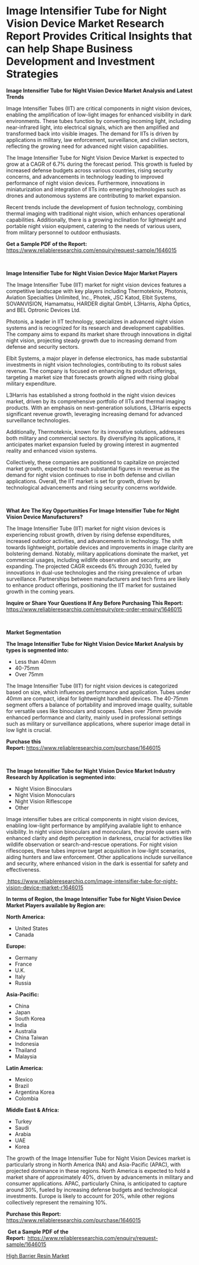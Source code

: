 <p><h1>Image Intensifier Tube for Night Vision Device Market Research Report Provides Critical Insights that can help Shape Business Development and Investment Strategies</h1></p><p><strong>Image Intensifier Tube for Night Vision Device Market Analysis and Latest Trends</strong></p>
<p><p>Image Intensifier Tubes (IIT) are critical components in night vision devices, enabling the amplification of low-light images for enhanced visibility in dark environments. These tubes function by converting incoming light, including near-infrared light, into electrical signals, which are then amplified and transformed back into visible images. The demand for IITs is driven by applications in military, law enforcement, surveillance, and civilian sectors, reflecting the growing need for advanced night vision capabilities.</p><p>The Image Intensifier Tube for Night Vision Device Market is expected to grow at a CAGR of 6.7% during the forecast period. This growth is fueled by increased defense budgets across various countries, rising security concerns, and advancements in technology leading to improved performance of night vision devices. Furthermore, innovations in miniaturization and integration of IITs into emerging technologies such as drones and autonomous systems are contributing to market expansion. </p><p>Recent trends include the development of fusion technology, combining thermal imaging with traditional night vision, which enhances operational capabilities. Additionally, there is a growing inclination for lightweight and portable night vision equipment, catering to the needs of various users, from military personnel to outdoor enthusiasts.</p></p>
<p><strong>Get a Sample PDF of the Report:&nbsp;</strong> <a href="https://www.reliableresearchiq.com/enquiry/request-sample/1646015?utm_campaign=3073&utm_medium=2&utm_source=Github&utm_content=ia&utm_term=29032025&utm_id=image-intensifier-tube-for-night-vision-device">https://www.reliableresearchiq.com/enquiry/request-sample/1646015</a></p>
<p>&nbsp;</p>
<p><strong>Image Intensifier Tube for Night Vision Device Major Market Players</strong></p>
<p><p>The Image Intensifier Tube (IIT) market for night vision devices features a competitive landscape with key players including Thermoteknix, Photonis, Aviation Specialties Unlimited, Inc., Photek, JSC Katod, Elbit Systems, SOVANVISION, Hamamatsu, HARDER digital GmbH, L3Harris, Alpha Optics, and BEL Optronic Devices Ltd. </p><p>Photonis, a leader in IIT technology, specializes in advanced night vision systems and is recognized for its research and development capabilities. The company aims to expand its market share through innovations in digital night vision, projecting steady growth due to increasing demand from defense and security sectors.</p><p>Elbit Systems, a major player in defense electronics, has made substantial investments in night vision technologies, contributing to its robust sales revenue. The company is focused on enhancing its product offerings, targeting a market size that forecasts growth aligned with rising global military expenditure.</p><p>L3Harris has established a strong foothold in the night vision devices market, driven by its comprehensive portfolio of IITs and thermal imaging products. With an emphasis on next-generation solutions, L3Harris expects significant revenue growth, leveraging increasing demand for advanced surveillance technologies.</p><p>Additionally, Thermoteknix, known for its innovative solutions, addresses both military and commercial sectors. By diversifying its applications, it anticipates market expansion fueled by growing interest in augmented reality and enhanced vision systems.</p><p>Collectively, these companies are positioned to capitalize on projected market growth, expected to reach substantial figures in revenue as the demand for night vision continues to rise in both defense and civilian applications. Overall, the IIT market is set for growth, driven by technological advancements and rising security concerns worldwide.</p></p>
<p>&nbsp;</p>
<p><strong>What Are The Key Opportunities For Image Intensifier Tube for Night Vision Device Manufacturers?</strong></p>
<p><p>The Image Intensifier Tube (IIT) market for night vision devices is experiencing robust growth, driven by rising defense expenditures, increased outdoor activities, and advancements in technology. The shift towards lightweight, portable devices and improvements in image clarity are bolstering demand. Notably, military applications dominate the market, yet commercial usages, including wildlife observation and security, are expanding. The projected CAGR exceeds 6% through 2030, fueled by innovations in dual-use technologies and the rising prevalence of urban surveillance. Partnerships between manufacturers and tech firms are likely to enhance product offerings, positioning the IIT market for sustained growth in the coming years.</p></p>
<p><strong>Inquire or Share Your Questions If Any Before Purchasing This Report:</strong> <a href="https://www.reliableresearchiq.com/enquiry/pre-order-enquiry/1646015?utm_campaign=3073&utm_medium=2&utm_source=Github&utm_content=ia&utm_term=29032025&utm_id=image-intensifier-tube-for-night-vision-device">https://www.reliableresearchiq.com/enquiry/pre-order-enquiry/1646015</a></p>
<p>&nbsp;</p>
<p><strong>Market Segmentation</strong></p>
<p><strong>The Image Intensifier Tube for Night Vision Device Market Analysis by types is segmented into:</strong></p>
<p><ul><li>Less than 40mm</li><li>40-75mm</li><li>Over 75mm</li></ul></p>
<p><p>The Image Intensifier Tube (IIT) for night vision devices is categorized based on size, which influences performance and application. Tubes under 40mm are compact, ideal for lightweight handheld devices. The 40-75mm segment offers a balance of portability and improved image quality, suitable for versatile uses like binoculars and scopes. Tubes over 75mm provide enhanced performance and clarity, mainly used in professional settings such as military or surveillance applications, where superior image detail in low light is crucial.</p></p>
<p><strong>Purchase this Report:&nbsp;</strong><a href="https://www.reliableresearchiq.com/purchase/1646015?utm_campaign=3073&utm_medium=2&utm_source=Github&utm_content=ia&utm_term=29032025&utm_id=image-intensifier-tube-for-night-vision-device">https://www.reliableresearchiq.com/purchase/1646015</a></p>
<p>&nbsp;</p>
<p><strong>The Image Intensifier Tube for Night Vision Device Market Industry Research by Application is segmented into:</strong></p>
<p><ul><li>Night Vision Binoculars</li><li>Night Vision Monoculars</li><li>Night Vision Riflescope</li><li>Other</li></ul></p>
<p><p>Image intensifier tubes are critical components in night vision devices, enabling low-light performance by amplifying available light to enhance visibility. In night vision binoculars and monoculars, they provide users with enhanced clarity and depth perception in darkness, crucial for activities like wildlife observation or search-and-rescue operations. For night vision riflescopes, these tubes improve target acquisition in low-light scenarios, aiding hunters and law enforcement. Other applications include surveillance and security, where enhanced vision in the dark is essential for safety and effectiveness.</p></p>
<p><a href="https://www.reliableresearchiq.com/image-intensifier-tube-for-night-vision-device-market-r1646015?utm_campaign=3073&utm_medium=2&utm_source=Github&utm_content=ia&utm_term=29032025&utm_id=image-intensifier-tube-for-night-vision-device">&nbsp;https://www.reliableresearchiq.com/image-intensifier-tube-for-night-vision-device-market-r1646015</a></p>
<p><strong>In terms of Region, the Image Intensifier Tube for Night Vision Device Market Players available by Region are:</strong></p>
<p>
    <p> <strong> North America: </strong>
        <ul>
            <li>United States</li>
            <li>Canada</li>
        </ul>
        </p> 
    <p> <strong> Europe: </strong>
        <ul>
            <li>Germany</li>
            <li>France</li>
            <li>U.K.</li>
            <li>Italy</li>
            <li>Russia</li>
        </ul>
        </p> 
    <p> <strong> Asia-Pacific: </strong>
        <ul>
            <li>China</li>
            <li>Japan</li>
            <li>South Korea</li>
            <li>India</li>
            <li>Australia</li>
            <li>China Taiwan</li>
            <li>Indonesia</li>
            <li>Thailand</li>
            <li>Malaysia</li>
        </ul>
        </p> 
    <p> <strong> Latin America: </strong>
        <ul>
            <li>Mexico</li>
            <li>Brazil</li>
            <li>Argentina Korea</li>
            <li>Colombia</li>
        </ul>
        </p> 
    <p> <strong> Middle East & Africa: </strong>
        <ul>
            <li>Turkey</li>
            <li>Saudi</li>
            <li>Arabia</li>
            <li>UAE</li>
            <li>Korea</li>
        </ul>
    </p>
    </p>
<p><p>The growth of the Image Intensifier Tube for Night Vision Devices market is particularly strong in North America (NA) and Asia-Pacific (APAC), with projected dominance in these regions. North America is expected to hold a market share of approximately 40%, driven by advancements in military and consumer applications. APAC, particularly China, is anticipated to capture around 30%, fueled by increasing defense budgets and technological investments. Europe is likely to account for 20%, while other regions collectively represent the remaining 10%.</p></p>
<p><strong>Purchase this Report: </strong><a href="https://www.reliableresearchiq.com/purchase/1646015?utm_campaign=3073&utm_medium=2&utm_source=Github&utm_content=ia&utm_term=29032025&utm_id=image-intensifier-tube-for-night-vision-device">https://www.reliableresearchiq.com/purchase/1646015</a></p>
<p>&nbsp;<strong>Get a Sample PDF of the Report:&nbsp;&nbsp;</strong><a href="https://www.reliableresearchiq.com/enquiry/request-sample/1646015?utm_campaign=3073&utm_medium=2&utm_source=Github&utm_content=ia&utm_term=29032025&utm_id=image-intensifier-tube-for-night-vision-device">https://www.reliableresearchiq.com/enquiry/request-sample/1646015</a></p>
<p><strong></strong></p>
<p><p><a href="https://github.com/guleealhani/Market-Research-Report-List-1/blob/main/high-barrier-resin-market.md?utm_campaign=3073&utm_medium=2&utm_source=Github&utm_content=ia&utm_term=29032025&utm_id=image-intensifier-tube-for-night-vision-device">High Barrier Resin Market</a></p></p>